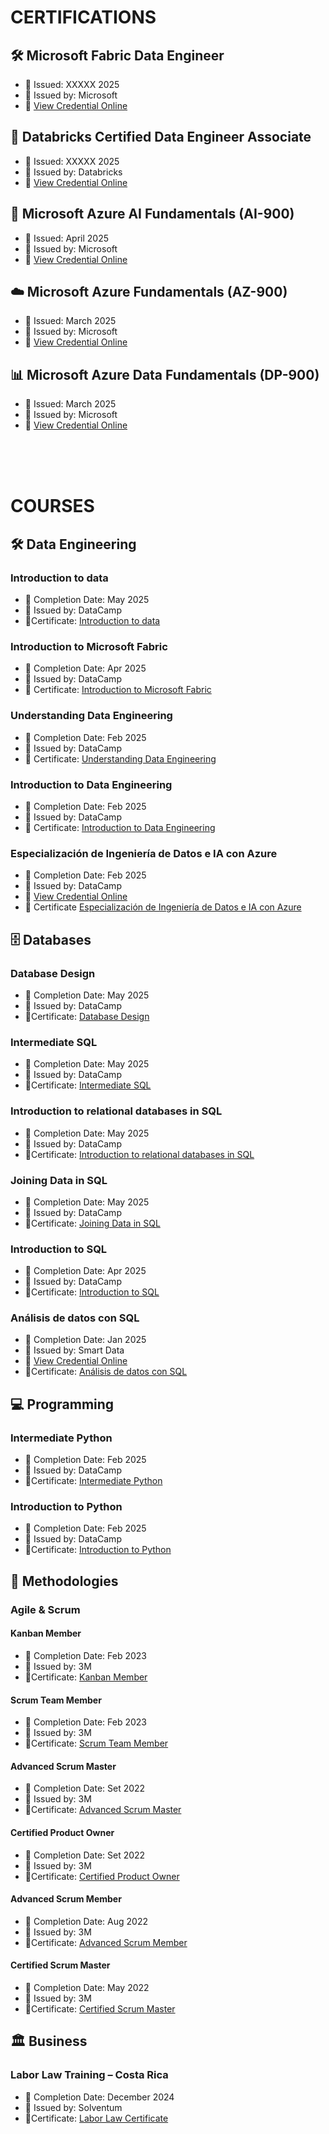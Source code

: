 # CERTIFICATIONS
## 🛠️ Microsoft Fabric Data Engineer
- 📅 Issued: XXXXX 2025
- 📜 Issued by: Microsoft
- 🔗 [View Credential Online](#)

## 🧱 Databricks Certified Data Engineer Associate
- 📅 Issued: XXXXX 2025
- 📜 Issued by: Databricks
- 🔗 [View Credential Online](#)

## 🤖 Microsoft Azure AI Fundamentals (AI-900)
- 📅 Issued: April 2025
- 📜 Issued by: Microsoft
- 🔗 [View Credential Online](https://learn.microsoft.com/api/credentials/share/es-es/MelvinAlfaroDalolio-8357/5E88B37574AA015E?sharingId)

## ☁️ Microsoft Azure Fundamentals (AZ-900)
- 📅 Issued: March 2025
- 📜 Issued by: Microsoft
- 🔗 [View Credential Online](https://learn.microsoft.com/api/credentials/share/en-us/MelvinAlfaroDalolio-8357/9A16FFF3F3D30531?sharingId)

## 📊 Microsoft Azure Data Fundamentals (DP-900)
- 📅 Issued: March 2025
- 📜 Issued by: Microsoft
- 🔗 [View Credential Online](https://learn.microsoft.com/api/credentials/share/en-us/MelvinAlfaroDalolio-8357/7E1D6847D13D94B7?sharingId)


<br><br><br>

# COURSES
## 🛠️ Data Engineering
### Introduction to data
- 📅 Completion Date: May 2025 
- 📜 Issued by: DataCamp 
- 📎Certificate: [Introduction to data](./Datacamp-Introduction_to_Data/certificate.pdf)

### Introduction to Microsoft Fabric
- 📅 Completion Date: Apr 2025 
- 📜 Issued by: DataCamp 
- 📎 Certificate: [Introduction to Microsoft Fabric](./Datacamp-Introduction_to_Microsoft_Fabric/certificate.pdf)

### Understanding Data Engineering
- 📅 Completion Date: Feb 2025 
- 📜 Issued by: DataCamp 
- 📎 Certificate: [Understanding Data Engineering](./Datacamp-Understanding_Data_Engineering/certificate.pdf)

### Introduction to Data Engineering
- 📅 Completion Date: Feb 2025 
- 📜 Issued by: DataCamp 
- 📎 Certificate: [Introduction to Data Engineering](./Datacamp-Introduction_to_Data_Engineering/certificate.pdf)

### Especialización de Ingeniería de Datos e IA con Azure
- 📅 Completion Date: Feb 2025 
- 📜 Issued by: DataCamp
- 🔗 [View Credential Online](https://smartdata.com.pe/certificados/index.php?id=2025022409321049)
- 📎 Certificate [Especialización de Ingeniería de Datos e IA con Azure](./Smart_Data-Especializacion_de_Ingenieria_de_datos_e_IA_con_Azure/certificate.png)

## 🗄️ Databases

### Database Design
- 📅 Completion Date: May 2025 
- 📜 Issued by: DataCamp 
- 📎Certificate: [Database Design](./Datacamp-Database_Design/certificate.pdf)

### Intermediate SQL
- 📅 Completion Date: May 2025 
- 📜 Issued by: DataCamp 
- 📎Certificate: [Intermediate SQL](./Datacamp-Intermediate_SQL/certificate.pdf)

### Introduction to relational databases in SQL
- 📅 Completion Date: May 2025 
- 📜 Issued by: DataCamp 
- 📎Certificate: [Introduction to relational databases in SQL](./Datacamp-Introduction_to_Relational_Databases_in_SQL/certificate.pdf)

### Joining Data in SQL
- 📅 Completion Date: May 2025 
- 📜 Issued by: DataCamp 
- 📎Certificate: [Joining Data in SQL](./Datacamp-Joining_Data_in_SQL/certificate.pdf)

### Introduction to SQL
- 📅 Completion Date: Apr 2025 
- 📜 Issued by: DataCamp 
- 📎Certificate: [Introduction to SQL](./Datacamp-Introduction_to_SQL/certificate.pdf)

### Análisis de datos con SQL
- 📅 Completion Date: Jan 2025 
- 📜 Issued by: Smart Data
- 🔗 [View Credential Online](https://smartdata.com.pe/certificados/index.php?id=2025012704331733)
- 📎Certificate: [Análisis de datos con SQL](./Smart-Data-Analisis_Datos_SQL/certificate.pdf)

## 💻 Programming

### Intermediate Python
- 📅 Completion Date: Feb 2025 
- 📜 Issued by: DataCamp
- 📎Certificate: [Intermediate Python](./Python/Datacamp-Intermediate_Python/certificate.pdf)

### Introduction to Python
- 📅 Completion Date: Feb 2025 
- 📜 Issued by: DataCamp
- 📎Certificate: [Introduction to Python](./Python/Datacamp-Introduction_to_Python/certificate.pdf)

## 🧩 Methodologies
### Agile & Scrum
#### Kanban Member
- 📅 Completion Date: Feb 2023 
- 📜 Issued by: 3M 
- 📎Certificate: [Kanban Member](./Agile_and_Scrum//Kanban_Member.pdf)

#### Scrum Team Member
- 📅 Completion Date: Feb 2023 
- 📜 Issued by: 3M 
- 📎Certificate: [Scrum Team Member](./Agile_and_Scrum//Scrum_Team_Member.pdf)

#### Advanced Scrum Master
- 📅 Completion Date: Set 2022
- 📜 Issued by: 3M 
- 📎Certificate: [Advanced Scrum Master](./Agile_and_Scrum//Advanced_Scrum_Master.jpeg)

#### Certified Product Owner
- 📅 Completion Date: Set 2022 
- 📜 Issued by: 3M 
- 📎Certificate: [Certified Product Owner](./Agile_and_Scrum//Certified_Product_Owner.jpeg)

#### Advanced Scrum Member
- 📅 Completion Date: Aug 2022
- 📜 Issued by: 3M 
- 📎Certificate: [Advanced Scrum Member](./Agile_and_Scrum//Advanced_Scrum_Member.pdf)

#### Certified Scrum Master
- 📅 Completion Date: May 2022 
- 📜 Issued by: 3M 
- 📎Certificate: [Certified Scrum Master](./Agile_and_Scrum/Certified_Scrum_Master.pdf)

## 🏛️ Business
### Labor Law Training – Costa Rica
- 📅 Completion Date: December 2024  
- 📜 Issued by:  Solventum
- 📎Certificate: [Labor Law Certificate](./certificate.jpeg)